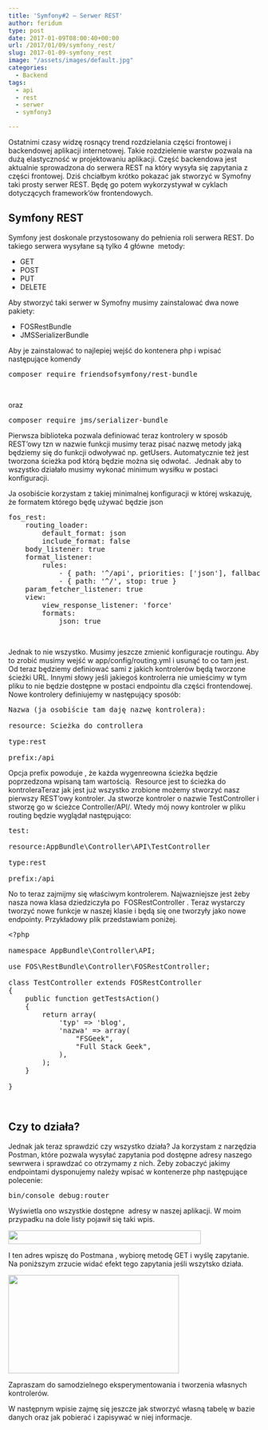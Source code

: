 ```yaml
---
title: 'Symfony#2 – Serwer REST'
author: feridum
type: post
date: 2017-01-09T08:00:40+00:00
url: /2017/01/09/symfony_rest/
slug: 2017-01-09-symfony_rest
image: "/assets/images/default.jpg"
categories:
  - Backend
tags:
  - api
  - rest
  - serwer
  - symfony3

---
```

Ostatnimi czasy widzę rosnący trend rozdzielania części frontowej i backendowej aplikacji internetowej. Takie rozdzielenie warstw pozwala na dużą elastyczność w projektowaniu aplikacji. Część backendowa jest aktualnie sprowadzona do serwera REST na który wysyła się zapytania z części frontowej. Dziś chciałbym krótko pokazać jak stworzyć w Symofny taki prosty serwer REST. Będę go potem wykorzystywał w cyklach dotyczących framework&#8217;ów frontendowych.

## Symfony REST

Symfony jest doskonale przystosowany do pełnienia roli serwera REST. Do takiego serwera wysyłane są tylko 4 główne  metody:

  * GET
  * POST
  * PUT
  * DELETE

Aby stworzyć taki serwer w Symofny musimy zainstalować dwa nowe pakiety:

  * FOSRestBundle
  * JMSSerializerBundle

Aby je zainstalować to najlepiej wejść do kontenera php i wpisać następujące komendy

<pre class="theme:cisco-router lang:default decode:true ">composer require friendsofsymfony/rest-bundle</pre>

&nbsp;

oraz

<pre class="theme:cisco-router lang:default decode:true">composer require jms/serializer-bundle</pre>

Pierwsza biblioteka pozwala definiować teraz kontrolery w sposób REST&#8217;owy tzn w nazwie funkcji musimy teraz pisać nazwę metody jaką będziemy się do funkcji odwoływać np. getUsers. Automatycznie też jest tworzona ścieżka pod którą będzie można się odwołać.  Jednak aby to wszystko działało musimy wykonać minimum wysiłku w postaci konfiguracji.

Ja osobiście korzystam z takiej minimalnej konfiguracji w której wskazuję, że formatem którego będę używać będzie json

<pre class="lang:default decode:true">fos_rest:
    routing_loader:
        default_format: json
        include_format: false
    body_listener: true
    format_listener:
        rules:
            - { path: '^/api', priorities: ['json'], fallback_format: json, prefer_extension: false }
            - { path: '^/', stop: true }
    param_fetcher_listener: true
    view:
        view_response_listener: 'force'
        formats:
            json: true</pre>

&nbsp;

Jednak to nie wszystko. Musimy jeszcze zmienić konfiguracje routingu. Aby to zrobić musimy wejść w app/config/routing.yml i usunąć to co tam jest. Od teraz będziemy definiować sami z jakich kontrolerów będą tworzone ścieżki URL. Innymi słowy jeśli jakiegoś kontrolerra nie umieścimy w tym pliku to nie będzie dostępne w postaci endpointu dla części frontendowej. Nowe kontrolery definiujemy w następujący sposób:

<pre class="lang:default decode:true ">Nazwa (ja osobiście tam daję nazwę kontrolera):

resource: Scieżka do controllera

type:rest

prefix:/api</pre>

Opcja prefix powoduje , że każda wygenreowna ścieżka będzie poprzedzona wpisaną tam wartością.  Resource jest to ścieżka do kontroleraTeraz jak jest już wszystko zrobione możemy stworzyć nasz pierwszy REST&#8217;owy kontroler. Ja stworze kontroler o nazwie TestController i stworzę go w ścieżce Controller/API/. Wtedy mój nowy kontroler w pliku routing będzie wyglądał następująco:

<pre class="lang:default decode:true ">test:

resource:AppBundle\Controller\API\TestController

type:rest

prefix:/api</pre>

No to teraz zajmijmy się właściwym kontrolerem. Najwazniejsze jest żeby nasza nowa klasa dziedziczyła po  FOSRestController . Teraz wystarczy tworzyć nowe funkcje w naszej klasie i będą się one tworzyły jako nowe endpointy. Przykładowy plik przedstawiam poniżej.

<pre class="lang:default decode:true ">&lt;?php

namespace AppBundle\Controller\API;

use FOS\RestBundle\Controller\FOSRestController;

class TestController extends FOSRestController
{
    public function getTestsAction()
    {
        return array(
            'typ' =&gt; 'blog',
            'nazwa' =&gt; array(
                "FSGeek",
                "Full Stack Geek",
            ),
        );
    }

}</pre>

&nbsp;

## Czy to działa?

Jednak jak teraz sprawdzić czy wszystko działa? Ja korzystam z narzędzia Postman, które pozwala wysyłać zapytania pod dostępne adresy naszego sewrwera i sprawdzać co otrzymamy z nich. Żeby zobaczyć jakimy endpointami dysponujemy należy wpisać w kontenerze php następujące polecenie:

<pre class="theme:cisco-router lang:default decode:true ">bin/console debug:router</pre>

Wyświetla ono wszystkie dostępne  adresy w naszej aplikacji. W moim przypadku na dole listy pojawił się taki wpis.

<img class="wp-image-102 aligncenter" src="/assets/wp-content/uploads/2017/01/Zrzut-ekranu-2016-12-31-o-16.16.54.png" alt="" width="386" height="27" />

I ten adres wpiszę do Postmana , wybiorę metodę GET i wyślę zapytanie.  Na poniższym zrzucie widać efekt tego zapytania jeśli wszytsko działa.

<img class="wp-image-103 aligncenter" src="/assets/wp-content/uploads/2017/01/Zrzut-ekranu-2016-12-31-o-16.20.26.png" alt="" width="342" height="197"/>

Zapraszam do samodzielnego eksperymentowania i tworzenia własnych kontrolerów.
  
W następnym wpisie zajmę się jeszcze jak stworzyć własną tabelę w bazie danych oraz jak pobierać i zapisywać w niej informacje.